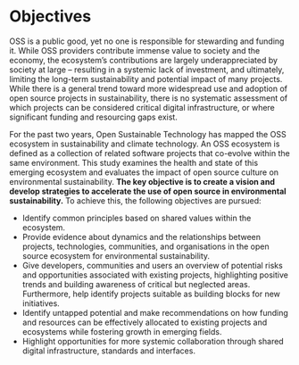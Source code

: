 # Objectives

OSS is a public good, yet no one is responsible for stewarding and funding it. While OSS providers contribute immense value to society and the economy, the ecosystem’s contributions are largely underappreciated by society at large – resulting in a systemic lack of investment, and ultimately, limiting the long-term sustainability and potential impact of many projects. While there is a general trend toward more widespread use and adoption of open source projects in sustainability, there is no systematic assessment of which projects can be considered critical digital infrastructure, or where significant funding and resourcing gaps exist.

For the past two years, Open Sustainable Technology has mapped the OSS ecosystem in sustainability and climate technology. An OSS ecosystem is defined as a collection of related software projects that co-evolve within the same environment. This study examines the health and state of this emerging ecosystem and evaluates the impact of open source culture on environmental sustainability. **The key objective is to create a vision and develop strategies to accelerate the use of open source in environmental sustainability.** To achieve this, the following objectives are pursued:

- Identify common principles based on shared values within the ecosystem.
- Provide evidence about dynamics and the relationships between projects, technologies, communities, and organisations in the open source ecosystem for environmental sustainability.
- Give developers, communities and users an overview of potential risks and opportunities associated with existing projects, highlighting positive trends and building awareness of critical but neglected areas. Furthermore, help identify projects suitable as building blocks for new initiatives.
- Identify untapped potential and make recommendations on how funding and resources can be effectively allocated to existing projects and ecosystems while fostering growth in emerging fields.
- Highlight opportunities for more systemic collaboration through shared digital infrastructure, standards and interfaces.

